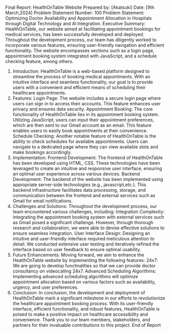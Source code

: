 Final Report: HealthOnTable Website
Prepared by: [Akatsuki]
Date: [9th March,2024]
Problem Statement Number: 100
Problem Statement: Optimizing Doctor Availability and Appointment Allocation in Hospitals through Digital Technology and Al Integration.
Executive Summary:
HealthOnTable, our website aimed at facilitating appointment bookings for medical services, has been successfully developed and deployed. Throughout the development process, our team has diligently worked to incorporate various features, ensuring user-friendly navigation and efficient functionality. The website encompasses sections such as a login page, appointment booking system integrated with JavaScript, and a schedule checking feature, among others.
1. Introduction:
HealthOnTable is a web-based platform designed to streamline the process of booking medical appointments. With an intuitive interface and seamless functionality, our goal is to provide users with a convenient and efficient means of scheduling their healthcare appointments.
2. Features:
Login Page: The website includes a secure login page where users can sign in to access their accounts. This feature enhances user privacy and ensures data security.
Appointment Booking: The core functionality of HealthOnTable lies in its appointment booking system. Utilizing JavaScript, users can input their appointment preferences, which are then sent to our Gmail account as an email. This feature enables users to easily book appointments at their convenience.
Schedule Checking: Another notable feature of HealthOnTable is the ability to check schedules for available appointments. Users can navigate to a dedicated page where they can view available slots and make bookings accordingly.
3. Implementation:
Frontend Development: The frontend of HealthOnTable has been developed using HTML, CSS. These technologies have been leveraged to create an intuitive and responsive user interface, ensuring an optimal user experience across various devices.
Backend Development: The backend of the website has been implemented using appropriate server-side technologies (e.g., javascript,etc.). This backend infrastructure facilitates data processing, storage, and communication between the frontend and external services such as Gmail for email notifications.
4. Challenges and Solutions:
Throughout the development process, our team encountered various challenges, including:
Integration Complexity: Integrating the appointment booking system with external services such as Gmail posed a significant challenge. However, through thorough research and collaboration, we were able to devise effective solutions to ensure seamless integration.
User Interface Design: Designing an intuitive and user-friendly interface required meticulous attention to detail. We conducted extensive user testing and iteratively refined the interface based on user feedback to ensure optimal usability.
5. Future Enhancements:
Moving forward, we aim to enhance the HealthOnTable website by implementing the following features:
24x7: We are going to develop functinalities so that we can provide doctor consultancy on videocalling 24x7.
Advanced Scheduling Algorithms: Implementing advanced scheduling algorithms will optimize appointment allocation based on various factors such as availability, urgency, and user preferences.
6. Conclusion:
In conclusion, the development and deployment of HealthOnTable mark a significant milestone in our efforts to revolutionize the healthcare appointment booking process. With its user-friendly interface, efficient functionality, and robust features, HealthOnTable is poised to make a positive impact on healthcare accessibility and convenience.
Thank you to our team members, stakeholders, and partners for their invaluable contributions to this project.
End of Report
